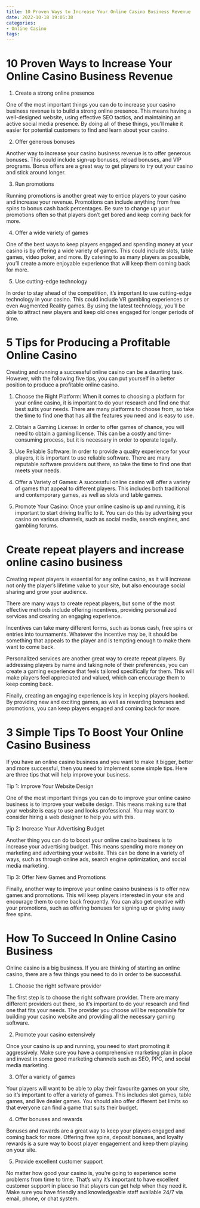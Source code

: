 ```yaml
---
title: 10 Proven Ways to Increase Your Online Casino Business Revenue 
date: 2022-10-18 19:05:38
categories:
- Online Casino
tags:
---
```



#  10 Proven Ways to Increase Your Online Casino Business Revenue 

1. Create a strong online presence 

One of the most important things you can do to increase your casino business revenue is to build a strong online presence. This means having a well-designed website, using effective SEO tactics, and maintaining an active social media presence. By doing all of these things, you’ll make it easier for potential customers to find and learn about your casino.

2. Offer generous bonuses 

Another way to increase your casino business revenue is to offer generous bonuses. This could include sign-up bonuses, reload bonuses, and VIP programs. Bonus offers are a great way to get players to try out your casino and stick around longer.

3. Run promotions 

Running promotions is another great way to entice players to your casino and increase your revenue. Promotions can include anything from free spins to bonus cash back percentages. Be sure to change up your promotions often so that players don’t get bored and keep coming back for more.

4. Offer a wide variety of games 

One of the best ways to keep players engaged and spending money at your casino is by offering a wide variety of games. This could include slots, table games, video poker, and more. By catering to as many players as possible, you’ll create a more enjoyable experience that will keep them coming back for more.

5. Use cutting-edge technology 

In order to stay ahead of the competition, it’s important to use cutting-edge technology in your casino. This could include VR gambling experiences or even Augmented Reality games. By using the latest technology, you’ll be able to attract new players and keep old ones engaged for longer periods of time.

#  5 Tips for Producing a Profitable Online Casino 

Creating and running a successful online casino can be a daunting task. However, with the following five tips, you can put yourself in a better position to produce a profitable online casino.

1. Choose the Right Platform: When it comes to choosing a platform for your online casino, it is important to do your research and find one that best suits your needs. There are many platforms to choose from, so take the time to find one that has all the features you need and is easy to use.

2. Obtain a Gaming License: In order to offer games of chance, you will need to obtain a gaming license. This can be a costly and time-consuming process, but it is necessary in order to operate legally.

3. Use Reliable Software: In order to provide a quality experience for your players, it is important to use reliable software. There are many reputable software providers out there, so take the time to find one that meets your needs.

4. Offer a Variety of Games: A successful online casino will offer a variety of games that appeal to different players. This includes both traditional and contemporary games, as well as slots and table games.

5. Promote Your Casino: Once your online casino is up and running, it is important to start driving traffic to it. You can do this by advertising your casino on various channels, such as social media, search engines, and gambling forums.

# Create repeat players and increase online casino business 

Creating repeat players is essential for any online casino, as it will increase not only the player’s lifetime value to your site, but also encourage social sharing and grow your audience.

There are many ways to create repeat players, but some of the most effective methods include offering incentives, providing personalized services and creating an engaging experience.

Incentives can take many different forms, such as bonus cash, free spins or entries into tournaments. Whatever the incentive may be, it should be something that appeals to the player and is tempting enough to make them want to come back.

Personalized services are another great way to create repeat players. By addressing players by name and taking note of their preferences, you can create a gaming experience that feels tailored specifically for them. This will make players feel appreciated and valued, which can encourage them to keep coming back.

Finally, creating an engaging experience is key in keeping players hooked. By providing new and exciting games, as well as rewarding bonuses and promotions, you can keep players engaged and coming back for more.

#  3 Simple Tips To Boost Your Online Casino Business

If you have an online casino business and you want to make it bigger, better and more successful, then you need to implement some simple tips. Here are three tips that will help improve your business.

Tip 1: Improve Your Website Design

One of the most important things you can do to improve your online casino business is to improve your website design. This means making sure that your website is easy to use and looks professional. You may want to consider hiring a web designer to help you with this.

Tip 2: Increase Your Advertising Budget

Another thing you can do to boost your online casino business is to increase your advertising budget. This means spending more money on marketing and advertising your website. This can be done in a variety of ways, such as through online ads, search engine optimization, and social media marketing.

Tip 3: Offer New Games and Promotions

Finally, another way to improve your online casino business is to offer new games and promotions. This will keep players interested in your site and encourage them to come back frequently. You can also get creative with your promotions, such as offering bonuses for signing up or giving away free spins.

#  How To Succeed In Online Casino Business

Online casino is a big business. If you are thinking of starting an online casino, there are a few things you need to do in order to be successful.

1. Choose the right software provider

The first step is to choose the right software provider. There are many different providers out there, so it’s important to do your research and find one that fits your needs. The provider you choose will be responsible for building your casino website and providing all the necessary gaming software.

2. Promote your casino extensively

Once your casino is up and running, you need to start promoting it aggressively. Make sure you have a comprehensive marketing plan in place and invest in some good marketing channels such as SEO, PPC, and social media marketing.

3. Offer a variety of games

Your players will want to be able to play their favourite games on your site, so it’s important to offer a variety of games. This includes slot games, table games, and live dealer games. You should also offer different bet limits so that everyone can find a game that suits their budget.

4. Offer bonuses and rewards

Bonuses and rewards are a great way to keep your players engaged and coming back for more. Offering free spins, deposit bonuses, and loyalty rewards is a sure way to boost player engagement and keep them playing on your site.

5. Provide excellent customer support

No matter how good your casino is, you’re going to experience some problems from time to time. That’s why it’s important to have excellent customer support in place so that players can get help when they need it. Make sure you have friendly and knowledgeable staff available 24/7 via email, phone, or chat system.